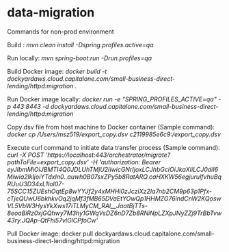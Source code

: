 # data-migration

Commands for non-prod environment

Build : *mvn clean install -Dspring.profiles.active=qa*

Run locally: *mvn spring-boot:run -Drun.profiles=qa*

Build Docker image: *docker build -t dockyardaws.cloud.capitalone.com/small-business-direct-lending/httpd:migration .*

Run Docker image locally: *docker run -e "SPRING_PROFILES_ACTIVE=qa" -p 443:8443 -d dockyardaws.cloud.capitalone.com/small-business-direct-lending/httpd:migration*

Copy dsv file from host machine to Docker container (Sample command): *docker cp /Users/msz519/export_copy.dsv c2119985e6c9:/export_copy.dsv*

Execute curl command to initiate data transfer process (Sample command): 
*curl -X POST 'https://localhost:443/orchestrator/migrate?pathToFile=export_copy.dsv' -H 'authorization: Bearer eyJlbmMiOiJBMTI4Q0JDLUhTMjU2IiwicGNrIjoxLCJhbGciOiJkaXIiLCJ0diI6Miwia2lkIjoiYTdxIn0..auwh0B07sxZPy5b8RatARQ.caHXKW56egjurulfvhuBqRUuU3D34xL1Iol07-75SCC15ZUEshOqtEp8wYYJf2y4xMHHi0zJcziXz2Ia7nb2CM9p63p1Pfx-cTjeQUwU6bkhkvOq2jqMf3fMB65DVaEtYOwQp1HHMZG76indCnW2KQoswVL5VbW3HysYkXws17iTLMyCM_RAl__JaatBjTTs-8eoaBiRz0xjGQhwy7M3hy1GWqVsDZ6nD7Zb8RNiNpLZXpJNyZZj9TrBbTvw43ry.JQAp-QtFhi57vlGlCPfoCw'*


Pull Docker image:
docker pull dockyardaws.cloud.capitalone.com/small-business-direct-lending/httpd:migration
